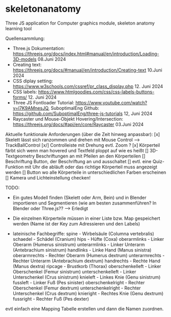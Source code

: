 # skeletonanatomy
Three JS application for Computer graphics module, skeleton anatomy learning tool

Quellensammlung:

- Three.js Dokumentation: https://threejs.org/docs/index.html#manual/en/introduction/Loading-3D-models 08.Juni 2024
- Creating text: https://threejs.org/docs/#manual/en/introduction/Creating-text 10.Juni 2024
- CSS diplay setting: https://www.w3schools.com/cssref/pr_class_display.php 12. Juni 2024
- CSS labels: https://www.htmlgoodies.com/css/css-labels-buttons-forms/ 12. Juni 2024
- Three JS Fontloader Tutorial: https://www.youtube.com/watch?v=l7K9AMnesJQ, SuboptimalEng Github: https://github.com/SuboptimalEng/three-js-tutorials 12, Juni 2024
- Raycaster und Mouse-Objekt Hovering/Intersection: https://threejs.org/docs/#api/en/core/Raycaster 03.Juni 2024


Aktuelle funktionale Anforderungen (über die Zeit hinweg anpassbar):
[x] Skelett lässt sich ranzommen und drehen mit Mouse Control --> TrackBallControl
[x/] Controlleiste mit Drehung evtl. Zoom ?
[x] Körperteil färbt sich wenn man hovered und Textfeld ploppt auf wie es heißt
[] 3D-Textgeometry Beschriftungen an mit Pfeilen an den Körperteilen
[] Beschriftung Button, der Beschriftung an und ausschaltet
[] evtl. eine Quiz-Funktion mit Uhr die abläuft oder das richtige Körperteil muss angezeigt werden
[] Button wo alle Körperteile in unterschiedlichen Farben erscheinen
[] Kamera und Lichteinstellung checken!

TODO:
- Ein gutes Modell finden (Skelett oder Arm, Bein) und in Blender importieren und Segmentieren (wie am besten zusammenführen? In Blender oder Three.js?? --> Erledigt
- Die einzelnen Körperteile müssen in einer Liste bzw. Map gespeichert werden (Name ist der Key zum Adressieren und den Labels)


- lateinische Fachbegriffe:
spine - Wirbelsäule (Columna vertebralis)
schaedel - Schädel (Cranium)
hips - Hüfte (Coxa)
oberarmlinks - Linker Oberarm (Humerus sinistrum)
unterarmlinks - Linker Unterarm (Antebrachium sinistrum)
handlinks - Linke Hand (Manus sinistra)
oberarmrechts - Rechter Oberarm (Humerus dextrum)
unterarmrechts - Rechter Unterarm (Antebrachium dextrum)
handrechts - Rechte Hand (Manus dextra)
ripcage - Brustkorb (Thorax)
oberschenkelleft - Linker Oberschenkel (Femur sinistrum)
unterschenkelleft - Linker Unterschenkel (Crus sinistrum)
knieleft - Linkes Knie (Genu sinistrum)
fussleft - Linker Fuß (Pes sinister)
oberschenkelright - Rechter Oberschenkel (Femur dextrum)
unterschenkelright - Rechter Unterschenkel (Crus dextrum)
knieright - Rechtes Knie (Genu dextrum)
fussright - Rechter Fuß (Pes dexter)

evtl einfach eine Mapping Tabelle erstellen und dann die Namen zuordnen.